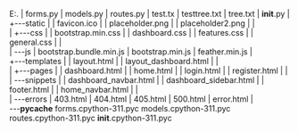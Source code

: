 E:.
|   forms.py
|   models.py
|   routes.py
|   test.tx
|   testtree.txt
|   tree.txt
|   __init__.py
|   
+---static
|   |   favicon.ico
|   |   placeholder.png
|   |   placeholder2.png
|   |   
|   +---css
|   |       bootstrap.min.css
|   |       dashboard.css
|   |       features.css
|   |       general.css
|   |       
|   \---js
|           bootstrap.bundle.min.js
|           bootstrap.min.js
|           feather.min.js
|           
+---templates
|   |   layout.html
|   |   layout_dashboard.html
|   |   
|   +---pages
|   |       dashboard.html
|   |       home.html
|   |       login.html
|   |       register.html
|   |       
|   \---snippets
|       |   dashboard_navbar.html
|       |   dashboard_sidebar.html
|       |   footer.html
|       |   home_navbar.html
|       |   
|       \---errors
|               403.html
|               404.html
|               405.html
|               500.html
|               error.html
|               
\---__pycache__
        forms.cpython-311.pyc
        models.cpython-311.pyc
        routes.cpython-311.pyc
        __init__.cpython-311.pyc
        

